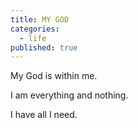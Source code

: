 ```yaml
---
title: MY GOD
categories:
  - life
published: true
---
```


My God
is
within
me.

I
am
everything
and
nothing.

I
have
all
I
need.
